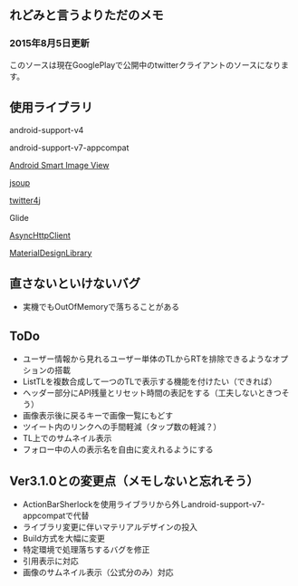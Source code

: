 ## れどみと言うよりただのメモ ##

### 2015年8月5日更新 ###
このソースは現在GooglePlayで公開中のtwitterクライアントのソースになります。

## 使用ライブラリ ##
android-support-v4  

android-support-v7-appcompat

[Android Smart Image View](http://loopj.com/android-smart-image-view/ "Android Smart Image View")  

[jsoup](http://jsoup.org/ "jsoup")  

[twitter4j](http://twitter4j.org/ja/ "twitter4j") 

Glide

[AsyncHttpClient](http://loopj.com/android-async-http/ "AsyncHttpClient")

[MaterialDesignLibrary](https://github.com/navasmdc/MaterialDesignLibrary "MaterialDesignLibrary")

## 直さないといけないバグ ##
* 実機でもOutOfMemoryで落ちることがある

## ToDo ##
* ユーザー情報から見れるユーザー単体のTLからRTを排除できるようなオプションの搭載
* ListTLを複数合成して一つのTLで表示する機能を付けたい（できれば）
* ヘッダー部分にAPI残量とリセット時間の表記をする（工夫しないときつそう）
* 画像表示後に戻るキーで画像一覧にもどす
* ツイート内のリンクへの手間軽減（タップ数の軽減？）
* TL上でのサムネイル表示
* フォロー中の人の表示名を自由に変えれるようにする

## Ver3.1.0との変更点（メモしないと忘れそう） ##
* ActionBarSherlockを使用ライブラリから外しandroid-support-v7-appcompatで代替
* ライブラリ変更に伴いマテリアルデザインの投入
* Build方式を大幅に変更
* 特定環境で処理落ちするバグを修正
* 引用表示に対応
* 画像のサムネイル表示（公式分のみ）対応